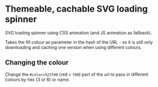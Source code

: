 Themeable, cachable SVG loading spinner
=======================================


SVG loading spinner using CSS animation (and JS animation as fallback).

Takes the fill colour as parameter in the hash of the URL - so it is still only downloading and caching one version when using different colours.


Changing the colour
-------------------
Change the `#color=%23f00` (red = `f00`) part of the url to pass in different colours by hex (3 or 6) or name.